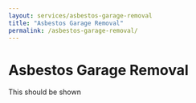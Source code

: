 ```yaml
---
layout: services/asbestos-garage-removal
title: "Asbestos Garage Removal"
permalink: /asbestos-garage-removal/
---
```


# Asbestos Garage Removal

This should be shown
